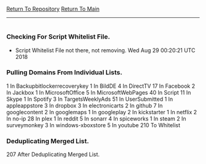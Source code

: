 [Return To Repository](https://github.com/deathbybandaid/piholeparser/)
[Return To Main](https://github.com/deathbybandaid/piholeparser/blob/master/RecentRunLogs/Mainlog.md)
____________________________________
# 
### Checking For Script Whitelist File.
* Script Whitelist File not there, not removing. Wed Aug 29 00:20:21 UTC 2018
### Pulling Domains From Individual Lists.
1 In Backupbitlockerrecoverykey
1 In BildDE
4 In DirectTV
17 In Facebook
2 In Jackbox
1 In MicrosoftOffice
5 In MicrosoftWebPages
40 In Script
11 In Skype
1 In Spotify
3 In TargetsWeeklyAds
51 In UserSubmitted
1 In appleappstore
3 In dropbox
3 In electronicarts
2 In github
7 In googlecontent
2 In googlemaps
1 In googleplay
2 In kickstarter
1 In netflix
2 In no-ip
28 In plex
1 In reddit
5 In sonarr
4 In spiceworks
1 In steam
2 In surveymonkey
3 In windows-xboxstore
5 In youtube
210 To Whitelist
### Deduplicating Merged List.
207 After Deduplicating Merged List.
